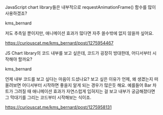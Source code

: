 JavaScript chart library들은 내부적으로 requestAnimationFrame() 함수를 많이 사용하겠죠?

kms_bernard

저도 추측일 뿐이지만, 애니메이션 효과가 많다면 자주 쓸수밖에 없지 않을까 싶어요.

https://curiouscat.me/kms_bernard/post/1275954467

JS Chart library의 코드 내부를 보고 싶은데, 코드가 굉장히 방대한데, 어디서부터 시작해야 할까요?

kms_bernard

언제 내부 코드를 보고 싶다는 마음이 드셨나요? 보고 싶은 이유가 언제, 왜 생겼는지 떠올려보면 어디서부터 시작하면 좋을지 알게 되는 경우가 많은듯 해요. 
예를들어 Bar 차트가 그려질 때 애니메이션 효과가 자연스럽게 입혀지는 걸 보고 내부가 궁금해졌다면 그 막대기를 그리는 코드부터 시작해보는 식이죠.

https://curiouscat.me/kms_bernard/post/1275958131

